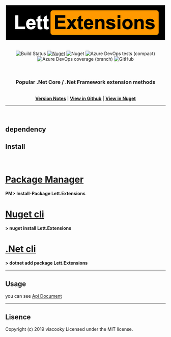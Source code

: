 <div>
<center><img src="./images/logo.png" width="500" height="109">
<br/>
<br/>

![Build Status](https://dev.azure.com/viacooky/Lett.Extensions/_apis/build/status/Lett.Extensions%20Push%20NuGet?branchName=master)
[![Nuget](https://img.shields.io/nuget/v/Lett.Extensions.svg)](https://www.nuget.org/packages/Lett.Extensions/)
![Nuget](https://img.shields.io/nuget/dt/Lett.Extensions.svg)
![Azure DevOps tests (compact)](https://img.shields.io/azure-devops/tests/viacooky/Lett.Extensions/9.svg)
![Azure DevOps coverage (branch)](https://img.shields.io/azure-devops/coverage/viacooky/Lett.Extensions/9/master.svg?color=9cf)
![GitHub](https://img.shields.io/github/license/viacooky/Lett.Extensions.svg)

<br/>
<h3>Popular .Net Core / .Net Framework extension methods</h3>
<br/>
<b><a href="version_notes.md">Version Notes</a></b> | <b><a href="https://github.com/viacooky/Lett.Extensions/">View in Github</a></b> | <b><a href="https://www.nuget.org/packages/Lett.Extensions/">View in Nuget</a></b></center>

</div>

---

<br/>

## dependency

## Install

<br/>

# [**Package Manager**](#tab/tabid-a)

**PM> Install-Package Lett.Extensions**

# [**Nuget cli**](#tab/tabid-b)

**> nuget install Lett.Extensions**

# [**.Net cli**](#tab/tabid-c)

**> dotnet add package Lett.Extensions**

---

## Usage

you can see [Api Document](api/index.md)

---

## Lisence

Copyright (c) 2019 viacooky
Licensed under the MIT license.
